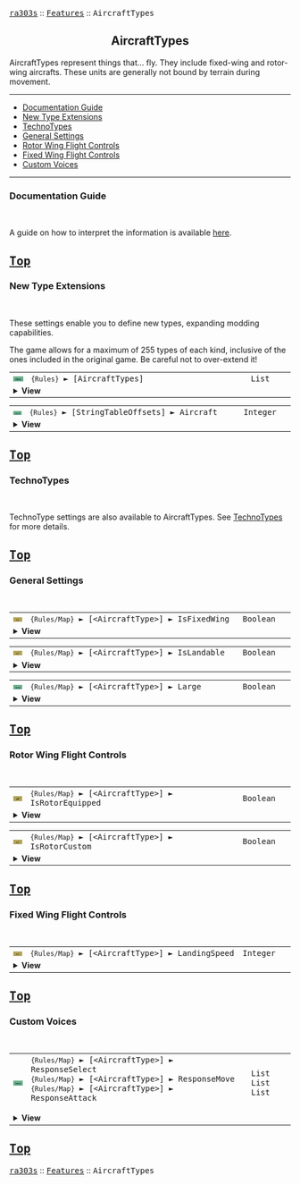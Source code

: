 <a href="../README.md"><kbd>ra303s</kbd></a> :: <a href="./features.md"><kbd>Features</kbd></a> :: <kbd><kbd>AircraftTypes</kbd></kbd><br>
<h2 align="center">AircraftTypes</h2>

AircraftTypes represent things that... fly. They include fixed-wing and rotor-wing aircrafts. These units are generally not bound by terrain during movement.

-------

 - [Documentation Guide](#documentation-guide)
 - [New Type Extensions](#new-type-extensions) 
 - [TechnoTypes](#technotypes) 
 - [General Settings](#general-settings) 
 - [Rotor Wing Flight Controls](#rotor-wing-flight-controls) 
 - [Fixed Wing Flight Controls](#fixed-wing-flight-controls) 
 - [Custom Voices](#custom-voices) 


-------
### Documentation Guide
<br>

A guide on how to interpret the information is available [here](./dockeys.md).


<a href="#aircrafttypes"><kbd>Top</kbd></a><br>
-------
### New Type Extensions
<br>

These settings enable you to define new types, expanding modding capabilities.

The game allows for a maximum of 255 types of each kind, inclusive of the ones included in the original game. Be careful not to over-extend it!

<table><tr><td width="50"><a href="#"><img title="New logic" src="./img/30x15/new.png"></a></td><td width="842"><samp>
<code>{Rules}</code> ► [AircraftTypes]
</samp></td><td width="120"><samp>List</samp></td></tr><tr><td colspan="3"><details><summary><b>View</b></summary>

This section carries a zero-based list of IDs to be recognized as new AircraftType.

Care must be taken that the list keys follow the zero-based index exactly. Duplicate keys (e.g. two '0='), or missing keys, may crash the game at boot. The requirement for strict ordering may change in the future.

Example as follows:

```ini
[AircraftTypes]
0=ORCA
1=A10
```
</details></td></tr></table>


<table><tr><td width="50"><a href="#"><img title="New logic" src="./img/30x15/new.png"></a></td><td width="842"><samp>
<code>{Rules}</code> ► [StringTableOffsets] ► Aircraft
</samp></td><td width="120"><samp>Integer</samp></td></tr><tr><td colspan="3"><details><summary><b>View</b></summary>

The `Name` entries can be used to set the names of objects, but is limited to 30 across all instances before the game crashes. Instead, it is recommended to utilize `CONQUER.ENG` and its language counterparts to supply these names.

This specifies the string entry location within `CONQUER.ENG` of new technotype entries. The index used is denoted by [Type] + [index in the new types section] + 1.

For example, if `[StringTableOffsets] ► Aircraft` is set to 400 and `[AircraftTypes] ► 2` is set to ORCA, then the string table entry for `[ORCA]` is 400 + 2 + 1 = **403**

Ensure that `CONQUER.ENG` has sufficient entries, as attempting to read a missing entry will crash the game when hovering over the affected unit.

Do not create entries that exceed 1000 as the game will route to `DEBUG.ENG` instead, which for now is beyond the scope of the project.

If not defined, or set to -1, all additional unit types will default their names to the 'Civilian' text entry.
</details></td></tr></table>


<a href="#aircrafttypes"><kbd>Top</kbd></a><br>
-------
### TechnoTypes
<br>

TechnoType settings are also available to AircraftTypes. See [TechnoTypes](./technotypes.md) for more details.


<a href="#aircrafttypes"><kbd>Top</kbd></a><br>
-------
### General Settings
<br>

<table><tr><td width="50"><a href="#"><img title="Exposed Reference" src="./img/30x15/ref.png"></a></td><td width="842"><samp>
<code>{Rules/Map}</code> ► [&lt;AircraftType&gt;]  ► IsFixedWing
</samp></td><td width="120"><samp>Boolean</samp></td></tr><tr><td colspan="3"><details><summary><b>View</b></summary>

```Exposed AircraftTypeClass->IsFixedWing```

Determines if this aircraft type behaves like a fixed wing aircraft (such as the Mig or the Yak), or a gunship (such as the Longbow). Setting yes also sets the preferred docking building as an Airfield, while setting no sets the preferred docking building to the Helipad.
</details></td></tr></table>


<table><tr><td width="50"><a href="#"><img title="Exposed Reference" src="./img/30x15/ref.png"></a></td><td width="842"><samp>
<code>{Rules/Map}</code> ► [&lt;AircraftType&gt;]  ► IsLandable
</samp></td><td width="120"><samp>Boolean</samp></td></tr><tr><td colspan="3"><details><summary><b>View</b></summary>

```Exposed AircraftTypeClass->IsLandable```

Has no impact on the unit or the game. Supposedly this determines whether this aircraft type can land on terrain, but this appears to be overriden by IsFixedWing, and the source code from Remastered does not appear to use it.
</details></td></tr></table>


<table><tr><td width="50"><a href="#"><img title="New logic" src="./img/30x15/new.png"></a></td><td width="842"><samp>
<code>{Rules/Map}</code> ► [&lt;AircraftType&gt;]  ► Large
</samp></td><td width="120"><samp>Boolean</samp></td></tr><tr><td colspan="3"><details><summary><b>View</b></summary>

Determines if the image of this unit is larger than the cell size of 24x24 pixels. It also sets the selection box window to be 48x48 size. The maximum ammo pips is also increased to 15.\
This allows the adjecent cells to be re-rendered and prevent clipping and other graphical distortions. Note that this is supported for images up to 96x96 pixels, due to the new refresh window of 3x3 cells.

Defaults to true for the Badger Bomber, false for the rest.
</details></td></tr></table>

<a href="#aircrafttypes"><kbd>Top</kbd></a><br>
-------
### Rotor Wing Flight Controls
<br>

<table><tr><td width="50"><a href="#"><img title="Exposed Reference" src="./img/30x15/ref.png"></a></td><td width="842"><samp>
<code>{Rules/Map}</code> ► [&lt;AircraftType&gt;]  ► IsRotorEquipped
</samp></td><td width="120"><samp>Boolean</samp></td></tr><tr><td colspan="3"><details><summary><b>View</b></summary>

```Exposed AircraftTypeClass->IsRotorEquipped```

Determines if additional aircraft rotor should be drawn on top of the aircraft. The game is presently hardcoded to draw two rotors for the transport heli `TRAN`.
</details></td></tr></table>


<table><tr><td width="50"><a href="#"><img title="Exposed Reference" src="./img/30x15/ref.png"></a></td><td width="842"><samp>
<code>{Rules/Map}</code> ► [&lt;AircraftType&gt;]  ► IsRotorCustom
</samp></td><td width="120"><samp>Boolean</samp></td></tr><tr><td colspan="3"><details><summary><b>View</b></summary>

```Exposed AircraftTypeClass->IsRotorCustom```

Has no impact on the unit or the game. The transport heli is presently hardcoded to draw two rotors after checking for `IsRotorEquipped`, and `IsRotorCustom` does not appear to be used.
</details></td></tr></table>


<a href="#aircrafttypes"><kbd>Top</kbd></a><br>
-------
### Fixed Wing Flight Controls
<br>

<table><tr><td width="50"><a href="#"><img title="Exposed Reference" src="./img/30x15/ref.png"></a></td><td width="842"><samp>
<code>{Rules/Map}</code> ► [&lt;AircraftType&gt;]  ► LandingSpeed
</samp></td><td width="120"><samp>Integer</samp></td></tr><tr><td colspan="3"><details><summary><b>View</b></summary>

```Exposed AircraftTypeClass->LandingSpeed```

Determines the landing speed of the aircraft. For fixed wing aircraft, the landing speed should be adjusted with `Speed` so that the aircraft lands correctly on the airfield.

When using the Airfield, the game does no checks on the aircraft's descent against its forward motion. The position of descent is fixed. You may get strange results when the aircraft speed changes without corresponding changes with the landing speed. This includes any applied House bias to the aircraft speeds.
</details></td></tr></table>


<a href="#aircrafttypes"><kbd>Top</kbd></a><br>
-------
### Custom Voices
<br>

<table><tr><td width="50"><a href="#"><img title="New logic" src="./img/30x15/new.png"></a></td><td width="842"><samp>
<code>{Rules/Map}</code> ► [&lt;AircraftType&gt;]  ► ResponseSelect<br>
<code>{Rules/Map}</code> ► [&lt;AircraftType&gt;]  ► ResponseMove<br>
<code>{Rules/Map}</code> ► [&lt;AircraftType&gt;]  ► ResponseAttack

</samp></td><td width="120"><samp>List<br>
List<br>
List
</a></samp></td></tr><tr><td colspan="3"><details><summary><b>View</b></summary>

```New Logic```

If defined, replaces the voice response when selected or given an order. Up to 16 entries (16 for Select, 16 for Move, 16 for Attack) can be supported. Each entry must be an existing <a href="./defines.md#soundeffects">SoundEffect</a> or defined in `[SoundEffects]`. Entries can be repeated for higher probability.
 
Each entry are as follows:

<samp>

|Stage             |Explanation             
:------------------|:------------
|`ResponseSelect`  |Response when selected
|`ResponseMove`    |Response when ordered to move to a location
|`ResponseAttack`  |Response when ordered to attack a target

</samp>
</details></td></tr></table>


<a href="#aircrafttypes"><kbd>Top</kbd></a><br>
-------
<a href="../README.md"><kbd>ra303s</kbd></a> :: <a href="./features.md"><kbd>Features</kbd></a> :: <kbd><kbd>AircraftTypes</kbd></kbd><br>
